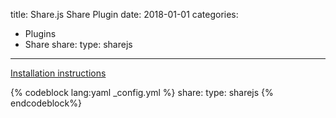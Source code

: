 title: Share.js Share Plugin
date: 2018-01-01
categories:
- Plugins
- Share
share:
    type: sharejs
---

[Installation instructions](https://github.com/overtrue/share.js)

{% codeblock lang:yaml _config.yml %}
share:
    type: sharejs
{% endcodeblock%}
